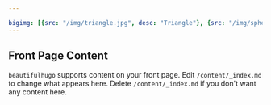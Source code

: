 ```yaml
---

bigimg: [{src: "/img/triangle.jpg", desc: "Triangle"}, {src: "/img/sphere.jpg", desc: "Sphere"}, {src: "/img/hexagon.jpg", desc: "Hexagon"}]
---
```


## Front Page Content
`beautifulhugo` supports content on your front page. Edit `/content/_index.md` to change what appears here. Delete `/content/_index.md` if you don't want any content here.

